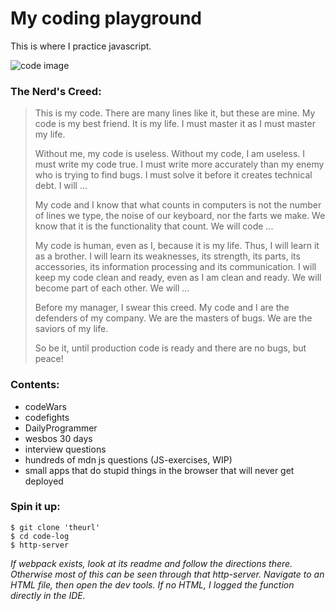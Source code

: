 # My coding playground
This is where I practice javascript.

![code image](https://sg.fiverrcdn.com/photos/111093480/original/b80ac286d071ddfcfbaef6cf921e24221224841e.png?1525029870)

### The Nerd's Creed:
>
>This is my code. There are many lines like it, but these are mine.
My code is my best friend. It is my life. I must master it as I must master my life.
>
>Without me, my code is useless. Without my code, I am useless. I must write my code true. I must write more accurately than my enemy who is trying to find bugs. I must solve it before it creates technical debt. I will ...
>
>My code and I know that what counts in computers is not the number of lines we type, the noise of our keyboard, nor the farts we make. We know that it is the functionality that count. We will code ...
>
>My code is human, even as I, because it is my life. Thus, I will learn it as a brother. I will learn its weaknesses, its strength, its parts, its accessories, its information processing and its communication. I will keep my code clean and ready, even as I am clean and ready. We will become part of each other. We will ...
>
>Before my manager, I swear this creed. My code and I are the defenders of my company. We are the masters of bugs. We are the saviors of my life.
>
>So be it, until production code is ready and there are no bugs, but peace!

### Contents:
- codeWars
- codefights
- DailyProgrammer
- wesbos 30 days
- interview questions
- hundreds of mdn js questions (JS-exercises, WIP)
- small apps that do stupid things in the browser that will never get deployed

### Spin it up:

```
$ git clone 'theurl'
$ cd code-log
$ http-server
```

*If webpack exists, look at its readme and follow the directions there.*
*Otherwise most of this can be seen through that http-server.*
*Navigate to an HTML file, then open the dev tools.*
*If no HTML, I logged the function directly in the IDE.*

